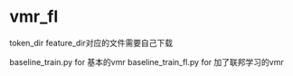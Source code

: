 # vmr_fl
token_dir feature_dir对应的文件需要自己下载

baseline_train.py for 基本的vmr
baseline_train_fl.py for 加了联邦学习的vmr
